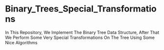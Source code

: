# Binary_Trees_Special_Transformations
In This Repository, We Implement The Binary Tree Data Structure, After That We Perform Some Very Special Transformations On The Tree Using Some Nice Algorithms

